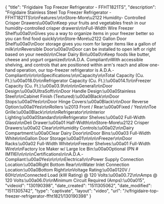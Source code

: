 {
    "title": "Frigidaire Top Freezer Refrigerator - FFHT1821TS",
    "description": "Frigidaire Stainless Steel Top Freezer Refrigerator - FFHT1821TS\n\nFeatures:\n\nStore-More\u2122 Humidity- Controlled Crisper Drawers\u00a0\nKeep your fruits and vegetables fresh in our humidity-controlled crisper drawers\n\nFull-Width Wire Freezer Shelf\u00a0\nGives you a way to organize items in your freezer better so you can find food quickly\n\nStore-More\u2122 Gallon Door Shelf\u00a0\nDoor storage gives you room for larger items like a gallon of milk\n\nReversible Door\u00a0\nDoor can be installed to open left or right based on your needs\n\nClear Dairy Bin\u00a0\nKeep foods like butter, cheese and yogurt organized\n\nA.D.A. Compliant\nWith accessible shelving, and controls that are positioned within arm's reach and allow one-hand operation, our top-freezer refrigerator is A.D.A.- Compliant\n\n\n\nSpecifications:\n\nCapacity\n\nTotal Capacity (Cu. Ft.):\u00a018.0\n\nRefrigerator Capacity (Cu. Ft.):\u00a014.1\n\nFreezer Capacity (Cu. Ft.):\u00a03.9\n\n\n\nGeneral\n\nDoor Design:\u00a0UltraSoft\n\nDoor Handle Design:\u00a0Stainless Steel\n\nCabinet Finish (Textured):\u00a0Black\n\nDoor Stops:\u00a0Yes\n\nDoor Hinge Covers:\u00a0Black\n\nDoor Reverse Option:\u00a0Yes\n\nRollers \u2013 Front \/ Rear:\u00a0Fixed \/ Yes\n\nToe Grille:\u00a0Black\n\n\n\nRefrigerator\n\nInterior Lighting:\u00a0Standard\n\nRefrigerator Shelves:\u00a02 Full-Width Glass\n\nDeli Drawer:\u00a01 Half-Width\n\nStore-More\u2122 Crisper Drawers:\u00a02 Clear\n\nHumidity Controls:\u00a02\n\nDairy Compartment:\u00a0Clear Dairy Door\n\nDoor Bins:\u00a03 Full-Width White\n\nGallon Door Storage:\u00a01\n\n\n\nFreezer\n\nDoor Racks:\u00a02 Full-Width White\n\nFreezer Shelves:\u00a01 Full-Width Wire\n\nFactory Ice Maker w\/ Large Ice Bin:\u00a0Optional (PN # IM116)\n\n\n\nCertifications\n\nA.D.A.- Compliant:\u00a0Yes\n\n\n\nElectrical\n\nPower Supply Connection Location:\u00a0Right Bottom Rear\n\nWater Inlet Connection Location:\u00a0Bottom Right\n\nVoltage Rating:\u00a0120V \/ 60Hz\n\nConnected Load (kW Rating) @ 120 Volts:\u00a00.72\n\nAmps @ 120 Volts:\u00a06.0\n\nMinimum Circuit Required (Amps):\u00a015",
    "videoid": "130190398",
    "date_created": "1511305062",
    "date_modified": "1511305742",
    "type": "captivate",
    "layout": "video",
    "url": "\/v\/frigidaire-top-freezer-refrigerator-ffht1821\/130190398"
}